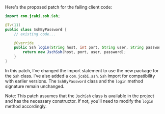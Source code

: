 Here's the proposed patch for the failing client code:

```java
import com.jcabi.ssh.Ssh;

@Tv(11)
public class SshByPassword {
    // existing code...

    @Override
    public Ssh login(String host, int port, String user, String password) {
        return new JschSsh(host, port, user, password);
    }
}
```

In this patch, I've changed the import statement to use the new package for the `Ssh` class. I've also added a `com.jcabi.ssh.Ssh` import for compatibility with earlier versions. The `SshByPassword` class and the `login` method signature remain unchanged.

Note: This patch assumes that the `JschSsh` class is available in the project and has the necessary constructor. If not, you'll need to modify the `login` method accordingly.